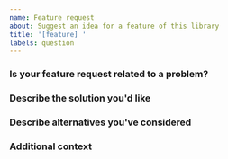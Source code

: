 ```yaml
---
name: Feature request
about: Suggest an idea for a feature of this library
title: '[feature] '
labels: question
---
```


### Is your feature request related to a problem?

<!--
A clear and concise description of what the problem is. For example: _It would be useful if [...]_
-->

### Describe the solution you'd like

<!--
A clear and concise description of what you would like to happen.
-->

### Describe alternatives you've considered

<!--
A clear and concise description of any alternative solutions or features you've considered.
-->

### Additional context

<!--
Add any other context or screenshots about the feature request here.
-->
